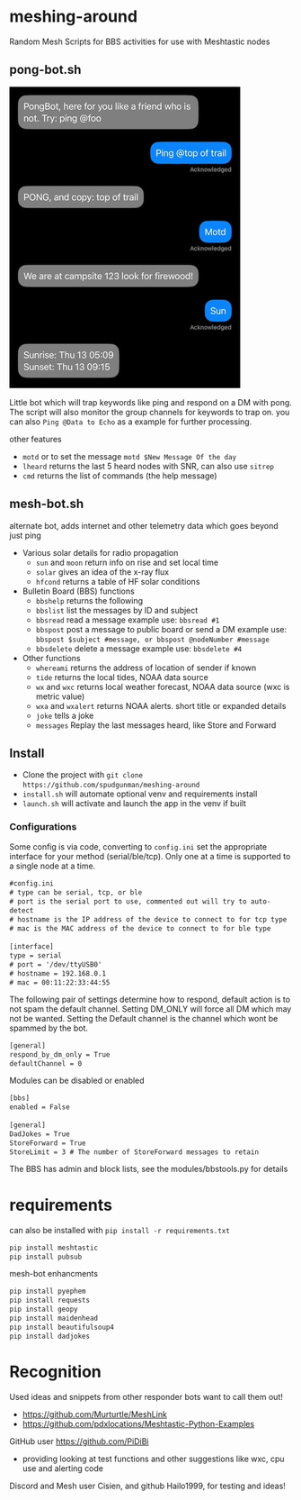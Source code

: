 # meshing-around
Random Mesh Scripts for BBS activities for use with Meshtastic nodes

## pong-bot.sh
![alt text](etc/pong-bot.jpg "Example Use")

Little bot which will trap keywords like ping and respond on a DM with pong. The script will also monitor the group channels for keywords to trap on. you can also `Ping @Data to Echo` as a example for further processing.

other features
- `motd` or to set the message `motd $New Message Of the day`
- `lheard` returns the last 5 heard nodes with SNR, can also use `sitrep`
- `cmd` returns the list of commands (the help message)

## mesh-bot.sh

 alternate bot, adds internet and other telemetry data which goes beyond just ping

- Various solar details for radio propagation
  - `sun` and `moon` return info on rise and set local time
  - `solar` gives an idea of the x-ray flux
  - `hfcond` returns a table of HF solar conditions
- Bulletin Board (BBS) functions
  - `bbshelp` returns the following
  - `bbslist` list the messages by ID and subject
  - `bbsread` read a message example use: `bbsread #1`
  - `bbspost` post a message to public board or send a DM example use: `bbspost $subject #message, or bbspost @nodeNumber #message`
  - `bbsdelete` delete a message example use: `bbsdelete #4`
- Other functions
  - `whereami` returns the address of location of sender if known
  - `tide` returns the local tides, NOAA data source
  - `wx` and `wxc` returns local weather forecast, NOAA data source (wxc is metric value)
  - `wxa` and `wxalert` returns NOAA alerts. short title or expanded details
  - `joke` tells a joke
  - `messages` Replay the last messages heard, like Store and Forward

## Install
- Clone the project with `git clone https://github.com/spudgunman/meshing-around`
- `install.sh` will automate optional venv and requirements install
- `launch.sh` will activate and launch the app in the venv if built

 ### Configurations
Some config is via code, converting to `config.ini` set the appropriate interface for your method (serial/ble/tcp). 
 Only one at a time is supported to a single node at a time.

```
#config.ini
# type can be serial, tcp, or ble
# port is the serial port to use, commented out will try to auto-detect
# hostname is the IP address of the device to connect to for tcp type
# mac is the MAC address of the device to connect to for ble type

[interface]
type = serial
# port = '/dev/ttyUSB0'
# hostname = 192.168.0.1
# mac = 00:11:22:33:44:55
```

The following pair of settings determine how to respond, default action is to not spam the default channel. Setting DM_ONLY will force all DM which may not be wanted. Setting the Default channel is the channel which wont be spammed by the bot.
```
[general]
respond_by_dm_only = True
defaultChannel = 0
```

Modules can be disabled or enabled
```
[bbs]
enabled = False

[general]
DadJokes = True
StoreForward = True
StoreLimit = 3 # The number of StoreForward messages to retain
```
The BBS has admin and block lists, see the modules/bbstools.py for details

# requirements
can also be installed with `pip install -r requirements.txt`

```
pip install meshtastic
pip install pubsub
```
mesh-bot enhancments

```
pip install pyephem
pip install requests
pip install geopy
pip install maidenhead
pip install beautifulsoup4
pip install dadjokes
```

# Recognition
Used ideas and snippets from other responder bots want to call them out!
 - https://github.com/Murturtle/MeshLink
 - https://github.com/pdxlocations/Meshtastic-Python-Examples

GitHub user https://github.com/PiDiBi
 - providing looking at test functions and other suggestions like wxc, cpu use and alerting code

Discord and Mesh user Cisien, and github Hailo1999, for testing and ideas!

